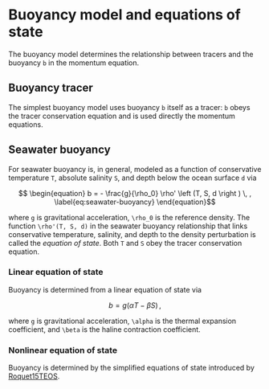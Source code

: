 # Buoyancy model and equations of state

The buoyancy model determines the relationship between tracers and the buoyancy ``b`` in the momentum equation.

## Buoyancy tracer

The simplest buoyancy model uses buoyancy ``b`` itself as a tracer: ``b`` obeys the tracer
conservation equation and is used directly the momentum equations.

## Seawater buoyancy

For seawater buoyancy is, in general, modeled as a function of conservative temperature
``T``, absolute salinity ``S``, and depth below the ocean surface ``d`` via
```math
    \begin{equation}
    b = - \frac{g}{\rho_0} \rho' \left (T, S, d \right ) \, ,
    \label{eq:seawater-buoyancy}
    \end{equation}
```
where ``g`` is gravitational acceleration, ``\rho_0`` is the reference density.
The function ``\rho'(T, S, d)`` in the seawater buoyancy relationship that links conservative temperature,
salinity, and depth to the density perturbation is called the *equation of state*.
Both ``T`` and ``S`` obey the tracer conservation equation.

### Linear equation of state

Buoyancy is determined from a linear equation of state via
```math
    b = g \left ( \alpha T - \beta S \right ) \, ,
```
where ``g`` is gravitational acceleration, ``\alpha`` is the thermal expansion coefficient,
and ``\beta`` is the haline contraction coefficient.

### Nonlinear equation of state

Buoyancy is determined by the simplified equations of state introduced by [Roquet15TEOS](@cite).
